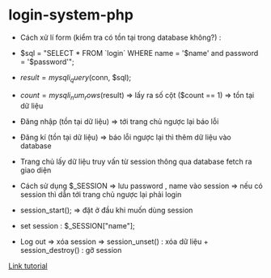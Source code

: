 ﻿# login-system-php

- Cách xử lí form (kiểm tra có tồn tại trong database không?) : 
- $sql = "SELECT * FROM `login` WHERE name = '$name' and password = '$password'";
- $result = mysqli_query($conn, $sql);
- $count = mysqli_num_rows($result) => lấy ra số cột ($count == 1) => tồn tại dữ liệu
- Đăng nhập (tồn tại dữ liệu) => tới trang chủ ngược lại báo lỗi
- Đăng kí (tồn tại dữ liệu) => báo lỗi ngược lại thì thêm dữ liệu vào database
- Trang chủ lấy dữ liệu truy vấn từ session thông qua database fetch ra giao diện

- Cách sử dụng $_SESSION => lưu password , name vào session => nếu có session thì dẫn tới trang chủ ngược lại phải login
- session_start(); => đặt ở đầu khi muốn dùng session
- set session : $_SESSION["name"];
- Log out => xóa session => session_unset() : xóa dữ liệu + session_destroy() : gỡ session

<a href="https://www.youtube.com/watch?v=JDn6OAMnJwQ" target="_blank">Link tutorial</a>
